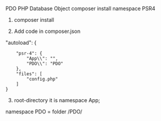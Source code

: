 PDO PHP Database Object composer install namespace PSR4

1) composer install

2) Add code in composer.json

"autoload": {

        "psr-4": {
            "App\\": "",
            "PDO\\": "PDO"
        },
        "files": [
            "config.php"
        ]
    }
    
    
3) root-directory it is namespace App;

namespace PDO = folder /PDO/